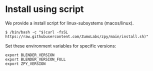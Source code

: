 # Install using script

We provide a install script for linux-subsystems (macos/linux).

``` 
$ /bin/bash -c "$(curl -fsSL https://raw.githubusercontent.com/ZumoLabs/zpy/main/install.sh)"
```

Set these environment variables for specific versions:

```
export BLENDER_VERSION
export BLENDER_VERSION_FULL
export ZPY_VERSION
```

